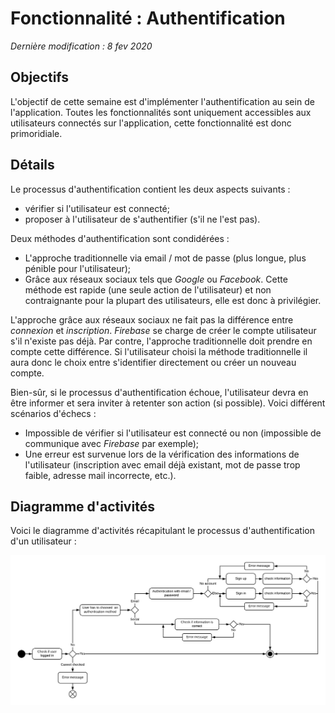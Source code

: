 # Fonctionnalité : Authentification
*Dernière modification : 8 fev 2020*

## Objectifs
L'objectif de cette semaine est d'implémenter l'authentification au sein de l'application. Toutes les fonctionnalités sont uniquement accessibles aux utilisateurs connectés sur l'application, cette fonctionnalité est donc primoridiale.

## Détails
Le processus d'authentification contient les deux aspects suivants :
- vérifier si l'utilisateur est connecté;
- proposer à l'utilisateur de s'authentifier (s'il ne l'est pas).

Deux méthodes d'authentification sont condidérées :
- L'approche traditionnelle via email / mot de passe (plus longue, plus pénible pour l'utilisateur);
- Grâce aux réseaux sociaux tels que *Google* ou *Facebook*. Cette méthode est rapide (une seule action de l'utilisateur) et non contraignante pour la plupart des utilisateurs, elle est donc à privilégier.

L'approche grâce aux réseaux sociaux ne fait pas la différence entre *connexion* et *inscription*. *Firebase* se charge de créer le compte utilisateur s'il n'existe pas déjà. Par contre, l'approche traditionnelle doit prendre en compte cette différence. Si l'utilisateur choisi la méthode traditionnelle il aura donc le choix entre s'identifier directement ou créer un nouveau compte.

Bien-sûr, si le processus d'authentification échoue, l'utilisateur devra en être informer et sera inviter à retenter son action (si possible). Voici différent scénarios d'échecs :
- Impossible de vérifier si l'utilisateur est connecté ou non (impossible de communique avec *Firebase* par exemple);
- Une erreur est survenue lors de la vérification des informations de l'utilisateur (inscription avec email déjà existant, mot de passe trop faible, adresse mail incorrecte, etc.).


## Diagramme d'activités

Voici le diagramme d'activités récapitulant le processus d'authentification d'un utilisateur :

![](src/1_auth_activity.png)
